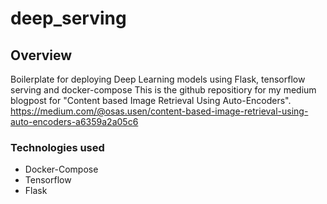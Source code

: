 # deep_serving

## Overview
Boilerplate for deploying Deep Learning models using Flask, tensorflow serving and docker-compose
This is the github repositiory for my medium blogpost for "Content based Image Retrieval Using Auto-Encoders". https://medium.com/@osas.usen/content-based-image-retrieval-using-auto-encoders-a6359a2a05c6


### Technologies used
- Docker-Compose
- Tensorflow
- Flask
